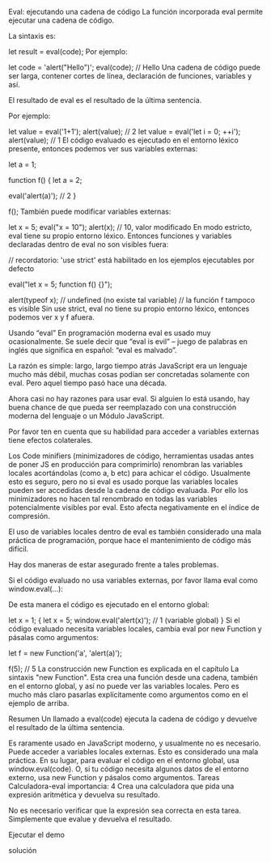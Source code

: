 Eval: ejecutando una cadena de código
La función incorporada eval permite ejecutar una cadena de código.

La sintaxis es:

let result = eval(code);
Por ejemplo:

let code = 'alert("Hello")';
eval(code); // Hello
Una cadena de código puede ser larga, contener cortes de línea, declaración de funciones, variables y así.

El resultado de eval es el resultado de la última sentencia.

Por ejemplo:

let value = eval('1+1');
alert(value); // 2
let value = eval('let i = 0; ++i');
alert(value); // 1
El código evaluado es ejecutado en el entorno léxico presente, entonces podemos ver sus variables externas:

let a = 1;

function f() {
  let a = 2;

  eval('alert(a)'); // 2
}

f();
También puede modificar variables externas:

let x = 5;
eval("x = 10");
alert(x); // 10, valor modificado
En modo estricto, eval tiene su propio entorno léxico. Entonces funciones y variables declaradas dentro de eval no son visibles fuera:

// recordatorio: 'use strict' está habilitado en los ejemplos ejecutables por defecto

eval("let x = 5; function f() {}");

alert(typeof x); // undefined (no existe tal variable)
// la función f tampoco es visible
Sin use strict, eval no tiene su propio entorno léxico, entonces podemos ver x y f afuera.

Usando “eval”
En programación moderna eval es usado muy ocasionalmente. Se suele decir que “eval is evil” – juego de palabras en inglés que significa en español: “eval es malvado”.

La razón es simple: largo, largo tiempo atrás JavaScript era un lenguaje mucho más débil, muchas cosas podían ser concretadas solamente con eval. Pero aquel tiempo pasó hace una década.

Ahora casi no hay razones para usar eval. Si alguien lo está usando, hay buena chance de que pueda ser reemplazado con una construcción moderna del lenguaje o un Módulo JavaScript.

Por favor ten en cuenta que su habilidad para acceder a variables externas tiene efectos colaterales.

Los Code minifiers (minimizadores de código, herramientas usadas antes de poner JS en producción para comprimirlo) renombran las variables locales acortándolas (como a, b etc) para achicar el código. Usualmente esto es seguro, pero no si eval es usado porque las variables locales pueden ser accedidas desde la cadena de código evaluada. Por ello los minimizadores no hacen tal renombrado en todas las variables potencialmente visibles por eval. Esto afecta negativamente en el índice de compresión.

El uso de variables locales dentro de eval es también considerado una mala práctica de programación, porque hace el mantenimiento de código más difícil.

Hay dos maneras de estar asegurado frente a tales problemas.

Si el código evaluado no usa variables externas, por favor llama eval como window.eval(...):

De esta manera el código es ejecutado en el entorno global:

let x = 1;
{
  let x = 5;
  window.eval('alert(x)'); // 1 (variable global)
}
Si el código evaluado necesita variables locales, cambia eval por new Function y pásalas como argumentos:

let f = new Function('a', 'alert(a)');

f(5); // 5
La construcción new Function es explicada en el capítulo La sintaxis "new Function". Esta crea una función desde una cadena, también en el entorno global, y así no puede ver las variables locales. Pero es mucho más claro pasarlas explícitamente como argumentos como en el ejemplo de arriba.

Resumen
Un llamado a eval(code) ejecuta la cadena de código y devuelve el resultado de la última sentencia.

Es raramente usado en JavaScript moderno, y usualmente no es necesario.
Puede acceder a variables locales externas. Esto es considerado una mala práctica.
En su lugar, para evaluar el código en el entorno global, usa window.eval(code).
O, si tu código necesita algunos datos de el entorno externo, usa new Function y pásalos como argumentos.
Tareas
Calculadora-eval
importancia: 4
Crea una calculadora que pida una expresión aritmética y devuelva su resultado.

No es necesario verificar que la expresión sea correcta en esta tarea. Simplemente que evalue y devuelva el resultado.

Ejecutar el demo

solución

